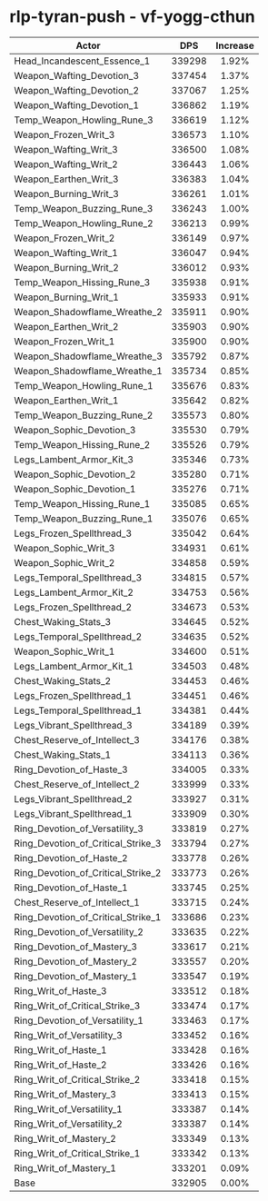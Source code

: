 # rlp-tyran-push - vf-yogg-cthun
| Actor | DPS | Increase |
|---|:---:|:---:|
|Head_Incandescent_Essence_1|339298|1.92%|
|Weapon_Wafting_Devotion_3|337454|1.37%|
|Weapon_Wafting_Devotion_2|337067|1.25%|
|Weapon_Wafting_Devotion_1|336862|1.19%|
|Temp_Weapon_Howling_Rune_3|336619|1.12%|
|Weapon_Frozen_Writ_3|336573|1.10%|
|Weapon_Wafting_Writ_3|336500|1.08%|
|Weapon_Wafting_Writ_2|336443|1.06%|
|Weapon_Earthen_Writ_3|336383|1.04%|
|Weapon_Burning_Writ_3|336261|1.01%|
|Temp_Weapon_Buzzing_Rune_3|336243|1.00%|
|Temp_Weapon_Howling_Rune_2|336213|0.99%|
|Weapon_Frozen_Writ_2|336149|0.97%|
|Weapon_Wafting_Writ_1|336047|0.94%|
|Weapon_Burning_Writ_2|336012|0.93%|
|Temp_Weapon_Hissing_Rune_3|335938|0.91%|
|Weapon_Burning_Writ_1|335933|0.91%|
|Weapon_Shadowflame_Wreathe_2|335911|0.90%|
|Weapon_Earthen_Writ_2|335903|0.90%|
|Weapon_Frozen_Writ_1|335900|0.90%|
|Weapon_Shadowflame_Wreathe_3|335792|0.87%|
|Weapon_Shadowflame_Wreathe_1|335734|0.85%|
|Temp_Weapon_Howling_Rune_1|335676|0.83%|
|Weapon_Earthen_Writ_1|335642|0.82%|
|Temp_Weapon_Buzzing_Rune_2|335573|0.80%|
|Weapon_Sophic_Devotion_3|335530|0.79%|
|Temp_Weapon_Hissing_Rune_2|335526|0.79%|
|Legs_Lambent_Armor_Kit_3|335346|0.73%|
|Weapon_Sophic_Devotion_2|335280|0.71%|
|Weapon_Sophic_Devotion_1|335276|0.71%|
|Temp_Weapon_Hissing_Rune_1|335085|0.65%|
|Temp_Weapon_Buzzing_Rune_1|335076|0.65%|
|Legs_Frozen_Spellthread_3|335042|0.64%|
|Weapon_Sophic_Writ_3|334931|0.61%|
|Weapon_Sophic_Writ_2|334858|0.59%|
|Legs_Temporal_Spellthread_3|334815|0.57%|
|Legs_Lambent_Armor_Kit_2|334753|0.56%|
|Legs_Frozen_Spellthread_2|334673|0.53%|
|Chest_Waking_Stats_3|334645|0.52%|
|Legs_Temporal_Spellthread_2|334635|0.52%|
|Weapon_Sophic_Writ_1|334600|0.51%|
|Legs_Lambent_Armor_Kit_1|334503|0.48%|
|Chest_Waking_Stats_2|334453|0.46%|
|Legs_Frozen_Spellthread_1|334451|0.46%|
|Legs_Temporal_Spellthread_1|334381|0.44%|
|Legs_Vibrant_Spellthread_3|334189|0.39%|
|Chest_Reserve_of_Intellect_3|334176|0.38%|
|Chest_Waking_Stats_1|334113|0.36%|
|Ring_Devotion_of_Haste_3|334005|0.33%|
|Chest_Reserve_of_Intellect_2|333999|0.33%|
|Legs_Vibrant_Spellthread_2|333927|0.31%|
|Legs_Vibrant_Spellthread_1|333909|0.30%|
|Ring_Devotion_of_Versatility_3|333819|0.27%|
|Ring_Devotion_of_Critical_Strike_3|333794|0.27%|
|Ring_Devotion_of_Haste_2|333778|0.26%|
|Ring_Devotion_of_Critical_Strike_2|333773|0.26%|
|Ring_Devotion_of_Haste_1|333745|0.25%|
|Chest_Reserve_of_Intellect_1|333715|0.24%|
|Ring_Devotion_of_Critical_Strike_1|333686|0.23%|
|Ring_Devotion_of_Versatility_2|333635|0.22%|
|Ring_Devotion_of_Mastery_3|333617|0.21%|
|Ring_Devotion_of_Mastery_2|333557|0.20%|
|Ring_Devotion_of_Mastery_1|333547|0.19%|
|Ring_Writ_of_Haste_3|333512|0.18%|
|Ring_Writ_of_Critical_Strike_3|333474|0.17%|
|Ring_Devotion_of_Versatility_1|333463|0.17%|
|Ring_Writ_of_Versatility_3|333452|0.16%|
|Ring_Writ_of_Haste_1|333428|0.16%|
|Ring_Writ_of_Haste_2|333426|0.16%|
|Ring_Writ_of_Critical_Strike_2|333418|0.15%|
|Ring_Writ_of_Mastery_3|333413|0.15%|
|Ring_Writ_of_Versatility_1|333387|0.14%|
|Ring_Writ_of_Versatility_2|333387|0.14%|
|Ring_Writ_of_Mastery_2|333349|0.13%|
|Ring_Writ_of_Critical_Strike_1|333342|0.13%|
|Ring_Writ_of_Mastery_1|333201|0.09%|
|Base|332905|0.00%|
